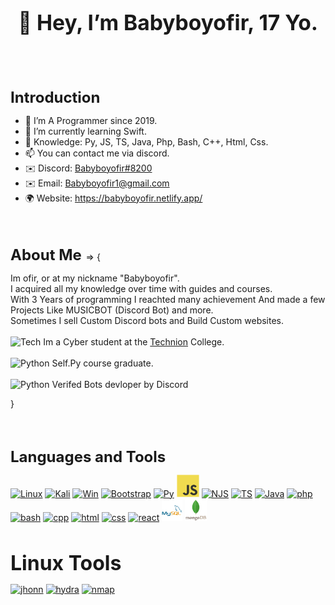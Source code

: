  <big> <h1 align="center">
    👋 Hey, I’m Babyboyofir, 17 Yo.
</h1> </big>



<br />
<br />

<font size="5">__Introduction__ </font>                                         
- 👀 I’m A Programmer since 2019. <br />
- 🌱 I’m currently learning Swift. <br />
- 💫 Knowledge: Py, JS, TS, Java, Php, Bash, C++, Html, Css. <br />
- 📫 You can contact me via discord. <br />
- ✉️ Discord: [Babyboyofir#8200](https://discord.com/users/959344949357330462) <br />
- ✉️ Email: Babyboyofir1@gmail.com <br />
- 🌍 Website: https://babyboyofir.netlify.app/ <br />

<br />
<br />

<font size="5">__About Me__ </font> =>
{

 Im ofir, or at my nickname "Babyboyofir".<br /> I acquired all my knowledge over time with guides and courses.<br /> With 3 Years of programming I reachted many achievement And made a few Projects Like MUSICBOT (Discord Bot) and more.<br />
 Sometimes I sell Custom Discord bots and Build Custom websites.<br /> <br />
 <img src="https://upload.wikimedia.org/wikipedia/he/7/70/Technion_Logo.png" alt="Tech" width="18"/>  Im a  Cyber student at the [Technion]("https://www.technion.ac.il") College.<br /> <br />
 <img src="https://cdn3.iconfinder.com/data/icons/logos-and-brands-adobe/512/267_Python-512.png" alt="Python" width="22"/>  Self.Py course graduate.<br /><br />  <img src="https://upload.wikimedia.org/wikipedia/commons/9/92/4228_discord_bot_dev.png" alt="Python" width="20"/>   Verifed Bots devloper by Discord<br />  
  
 }
 
<br />
<br />

<font size="5">__Languages and Tools__</font>

[<img src="https://cdn-icons-png.flaticon.com/512/226/226772.png" alt="Linux" width="45"/>](https://www.linux.org) [<img src="https://upload.wikimedia.org/wikipedia/commons/thumb/2/2b/Kali-dragon-icon.svg/2048px-Kali-dragon-icon.svg.png" alt="Kali" width="49"/>](https://www.kali.org) [<img src="https://cdn-icons-png.flaticon.com/512/38/38466.png" alt="Win" width="40"/>](https://www.microsoft.com/en-gb/windows/?r=)
[<img src="https://camo.githubusercontent.com/bec2c92468d081617cb3145a8f3d8103e268bca400f6169c3a68dc66e05c971e/68747470733a2f2f76352e676574626f6f7473747261702e636f6d2f646f63732f352e302f6173736574732f6272616e642f626f6f7473747261702d6c6f676f2d736861646f772e706e67" alt="Bootstrap" width="49"/>](https://getbootstrap.com) [<img src="https://cdn3.iconfinder.com/data/icons/logos-and-brands-adobe/512/267_Python-512.png" alt="Py" width="42"/>](https://www.python.org)   [<img src="https://raw.githubusercontent.com/devicons/devicon/master/icons/javascript/javascript-original.svg" alt="js" width="36"/>](https://developer.mozilla.org/en-US/docs/Web/JavaScript)    [<img src="https://cdn.iconscout.com/icon/free/png-256/node-js-1174925.png" alt="NJS" width="40"/>](https://nodejs.org/en/)          [<img src="https://upload.wikimedia.org/wikipedia/commons/thumb/4/4c/Typescript_logo_2020.svg/512px-Typescript_logo_2020.svg.png" alt="TS" width="37"/>](https://www.typescriptlang.org) [<img src="https://plumbr.io/app/uploads/2019/06/java.png" alt="Java" width="37"/>](https://www.java.com/en/) [<img src="https://www.freepnglogos.com/uploads/php-logo-png/php-logo-php-elephant-logo-vectors-download-5.png" alt="php" width="42"/>](https://www.php.net)    [<img src="https://upload.wikimedia.org/wikipedia/commons/thumb/2/20/Bash_Logo_black_and_white_icon_only.svg/896px-Bash_Logo_black_and_white_icon_only.svg.png" alt="bash" width="34"/>](https://www.gnu.org/software/bash/)          [<img src="https://upload.wikimedia.org/wikipedia/commons/thumb/1/18/ISO_C%2B%2B_Logo.svg/120px-ISO_C%2B%2B_Logo.svg.png" alt="cpp" width="33"/>](https://en.wikipedia.org/wiki/C%2B%2B)    [<img src="https://cdn-icons-png.flaticon.com/512/732/732212.png" alt="html" width="33"/>](https://www.w3schools.com/html/)    [<img src="https://cdn-icons-png.flaticon.com/512/732/732190.png" alt="css" width="33"/>](https://www.w3schools.com/css/)
   [<img src="https://upload.wikimedia.org/wikipedia/commons/thumb/a/a7/React-icon.svg/2300px-React-icon.svg.png" alt="react" width="33"/>](https://reactjs.org)   [<img src="https://raw.githubusercontent.com/devicons/devicon/master/icons/mysql/mysql-original-wordmark.svg" alt="sql" width="33"/>](https://www.w3schools.com/sql/)       [<img src="https://raw.githubusercontent.com/devicons/devicon/master/icons/mongodb/mongodb-original-wordmark.svg" alt="mongo" width="35"/>](https://www.mongodb.com/cloud/atlas/lp/try2?utm_content=controlhterms&utm_source=google&utm_campaign=gs_emea_israel_search_core_brand_atlas_desktop&utm_term=mongodb&utm_medium=cpc_paid_search&utm_ad=e&utm_ad_campaign_id=12212624530&adgroup=115749707943&gclid=CjwKCAjwve2TBhByEiwAaktM1E4faN9KMmI2ttQEFPGzUoSSF9TlK3XKBRANtU_LD3MOaG5dHdN8wBoCp68QAvD_BwE)    

<br />

<font size="6">__Linux Tools__</font>

[<img src="https://static.techspot.com/images2/downloads/topdownload/2017/05/jtr.png" alt="jhonn" width="45"/>](https://en.wikipedia.org/wiki/John_the_Ripper)
[<img src="https://www.kali.org/tools/hydra/images/hydra-logo.svg" alt="hydra" width="45"/>](https://www.kali.org/tools/hydra/) [<img src="https://nmap.org/images/nmap-logo-256x256.png" alt="nmap" width="45"/>](https://nmap.org)





 


